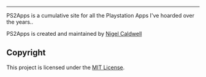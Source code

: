 <p align="center">
    <a href="https://ps2apps.com"><img src="https://img.shields.io/badge/Join_the-Community-7b16ff.svg?style=for-the-badge" alt=""></a>
</p>

---

PS2Apps is a cumulative site for all the Playstation Apps I've hoarded over the years..

PS2Apps is created and maintained by
[Nigel Caldwell](https://www.facebook.com/p10god/)


Copyright
---------

This project is licensed under the [MIT License](https://github.com/ps2apps.github.io/blob/master/LICENSE).
